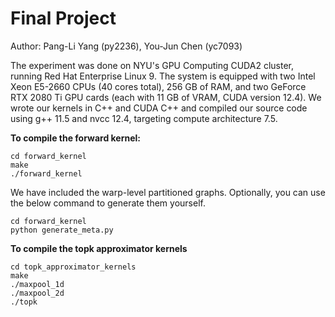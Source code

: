# Final Project

Author: Pang-Li Yang (py2236), You-Jun Chen (yc7093)

The experiment was done on NYU's GPU Computing CUDA2 cluster, running Red Hat Enterprise Linux 9. The system is equipped with two Intel Xeon E5-2660 CPUs (40 cores total), 256 GB of RAM, and two GeForce RTX 2080 Ti GPU cards (each with 11 GB of VRAM, CUDA version 12.4). We wrote our kernels in C++ and CUDA C++ and compiled our source code using g++ 11.5 and nvcc 12.4, targeting compute architecture 7.5.

**To compile the forward kernel:**

```
cd forward_kernel
make
./forward_kernel
```

We have included the warp-level partitioned graphs. Optionally, you can use the below command to generate them yourself.

```
cd forward_kernel
python generate_meta.py
```

**To compile the topk approximator kernels**

```
cd topk_approximator_kernels
make
./maxpool_1d
./maxpool_2d
./topk
```
